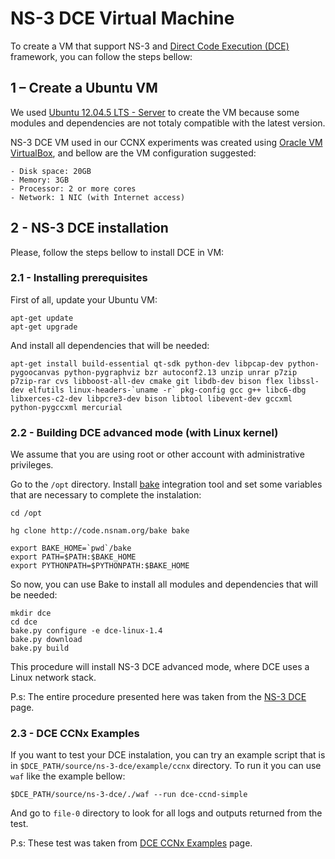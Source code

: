 # NS-3 DCE Virtual Machine

To create a VM that support NS-3 and [Direct Code Execution (DCE)](http://www.nsnam.org/overview/projects/direct-code-execution/) framework, you can follow the steps bellow:

## 1 – Create a Ubuntu VM

We used [Ubuntu 12.04.5 LTS - Server](http://releases.ubuntu.com/12.04/) to create the VM because some modules and dependencies are not totaly compatible with the latest version.

NS-3 DCE VM used in our CCNX experiments was created using [Oracle VM VirtualBox](https://www.virtualbox.org/), and bellow are the VM configuration suggested:

```
- Disk space: 20GB
- Memory: 3GB
- Processor: 2 or more cores
- Network: 1 NIC (with Internet access)
```

## 2 - NS-3 DCE installation

Please, follow the steps bellow to install DCE in VM:

### 2.1 - Installing prerequisites

First of all, update your Ubuntu VM:

```
apt-get update
apt-get upgrade
```

And install all dependencies that will be needed:

```
apt-get install build-essential qt-sdk python-dev libpcap-dev python-pygoocanvas python-pygraphviz bzr autoconf2.13 unzip unrar p7zip p7zip-rar cvs libboost-all-dev cmake git libdb-dev bison flex libssl-dev elfutils linux-headers-`uname -r` pkg-config gcc g++ libc6-dbg libxerces-c2-dev libpcre3-dev bison libtool libevent-dev gccxml python-pygccxml mercurial
```

### 2.2 - Building DCE advanced mode (with Linux kernel)

We assume that you are using root or other account with administrative privileges.

Go to the `/opt` directory. Install [bake](http://www.nsnam.org/docs/bake/tutorial/html/bake-over.html) integration tool and set some variables that are necessary to complete the instalation:

```
cd /opt

hg clone http://code.nsnam.org/bake bake

export BAKE_HOME=`pwd`/bake
export PATH=$PATH:$BAKE_HOME
export PYTHONPATH=$PYTHONPATH:$BAKE_HOME
```

So now, you can use Bake to install all modules and dependencies that will be needed:

```
mkdir dce
cd dce
bake.py configure -e dce-linux-1.4
bake.py download
bake.py build
```

This procedure will install NS-3 DCE advanced mode, where DCE uses a Linux network stack.

P.s: The entire procedure presented here was taken from the [NS-3 DCE](http://www.nsnam.org/docs/dce/release/1.0/manual/html/getting-started.html) page.

### 2.3 - DCE CCNx Examples

If you want to test your DCE instalation, you can try an example script that is in `$DCE_PATH/source/ns-3-dce/example/ccnx` directory. To run it you can use `waf` like the example bellow:

`$DCE_PATH/source/ns-3-dce/./waf --run dce-ccnd-simple`

And go to `file-0` directory to look for all logs and outputs returned from the test.

P.s: These test was taken from [DCE CCNx Examples](http://www.nsnam.org/docs/dce/release/1.0/manual/html/dce-ccnx.html) page.
